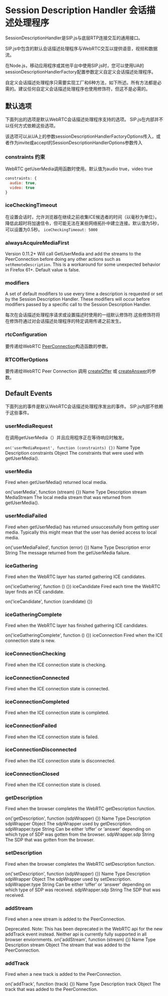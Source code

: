 # Session Description Handler 会话描述处理程序

SessionDescriptionHandler是SIP.js与底层RTP连接交互的通用接口。

SIP.js中包含的默认会话描述处理程序与WebRTC交互以提供语音，视频和数据流。

在Node.js，移动应用程序或其他平台中使用SIP.js时，您可以使用UA的sessionDescriptionHandlerFactory配置参数定义自定义会话描述处理程序。

自定义会话描述处理程序只需要实现工厂和6种方法，如下所述。所有方法都是必需的。建议任何自定义会话描述处理程序也使用修饰符，但这不是必需的。


## 默认选项
下面列出的选项是默认WebRTC会话描述处理程序支持的选项。 SIP.js在内部并不以任何方式依赖这些选项。

该选项可以从UA上的参数sessionDescriptionHandlerFactoryOptions传入，或者作为invite或accept的SessionDescriptionHandlerOptions参数传入

### constraints 约束

WebRTC getUserMedia调用函数时使用。默认值为audio true，video true
```js
constraints: {
  audio: true,
  video: true
}
```

### iceCheckingTimeout

在设置会话时，允许浏览器在继续之前收集ICE候选者的时间（以毫秒为单位）。降低此超时将加速信令，但可能无法在某些网络拓扑中建立连接。默认值为5秒，可以设置为0.5秒。
`iceCheckingTimeout: 5000`

### alwaysAcquireMediaFirst 

Version 0.11.2+
Will call GetUserMedia and add the streams to the PeerConnection before doing any other actions such as `setRemoteDescription`. This is a workaround for some unexpected behavior in Firefox 61+. Default value is false.

### modifiers
A set of default modifiers to use every time a description is requested or set by the Session Description Handler. These modifiers will occur before modifiers passed by a specific call to the Session Description Handler.

每次在会话描述处理程序请求或设置描述时使用的一组默认修饰符.这些修饰符将在修饰符通过对会话描述处理程序的特定调用传递之前发生。

### rtcConfiguration

要传递给WebRTC [PeerConnection](https://developer.mozilla.org/en-US/docs/Web/API/RTCPeerConnection)构造函数的参数。

### RTCOfferOptions

要传递给WebRTC Peer Connection 调用 
[createOffer](https://developer.mozilla.org/en-US/docs/Web/API/RTCPeerConnection/createOffer) 或 [createAnswer](https://developer.mozilla.org/en-US/docs/Web/API/RTCPeerConnection/createAnswer)的参数。


## Default Events
下面列出的事件是默认WebRTC会话描述处理程序发出的事件。
SIP.js内部不依赖于这些事件。

### userMediaRequest

在调用getUserMedia（）并且应用程序正在等待响应时触发。

`on('userMediaRequest', function (constraints) {})`
Name	Type	Description
constraints	Object	The constraints that were used with getUserMedia().

### userMedia
Fired when getUserMedia() returned local media.

on('userMedia', function (stream) {})
Name	Type	Description
stream	MediaStream	The local media stream that was returned from getUserMedia().

### userMediaFailed

Fired when getUserMedia() has returned unsuccessfully from getting user media. Typically this might mean that the user has denied access to local media.

on('userMediaFailed', function (error) {})
Name	Type	Description
error	String	The message returned from the getUserMedia failure.

### iceGathering

Fired when the WebRTC layer has started gathering ICE candidates.

on('iceGathering', function () {})
iceCandidate
Fired each time the WebRTC layer finds an ICE candidate.

on('iceCandidate', function (candidate) {})

### iceGatheringComplete

Fired when the WebRTC layer has finished gathering ICE candidates.

on('iceGatheringComplete', function () {})
iceConnection
Fired when the ICE connection state is new.

### iceConnectionChecking

Fired when the ICE connection state is checking.

### iceConnectionConnected

Fired when the ICE connection state is connected.

### iceConnectionCompleted

Fired when the ICE connection state is completed.

### iceConnectionFailed

Fired when the ICE connection state is failed.

### iceConnectionDisconnected

Fired when the ICE connection state is disconnected.

### iceConnectionClosed

Fired when the ICE connection state is closed.

### getDescription

Fired when the browser completes the WebRTC getDescription function.

on('getDescription', function (sdpWrapper) {})
Name	Type	Description
sdpWrapper	Object	The sdpWrapper used by getDescription.
sdpWrapper.type	String	Can be either ‘offer’ or ‘answer’ depending on which type of SDP was gotten from the browser.
sdpWrapper.sdp	String	The SDP that was gotten from the browser.

### setDescription

Fired when the browser completes the WebRTC setDescription function.

on('setDescription', function (sdpWrapper) {})
Name	Type	Description
sdpWrapper	Object	The sdpWrapper used by setDescription.
sdpWrapper.type	String	Can be either ‘offer’ or ‘answer’ depending on which type of SDP was received.
sdpWrapper.sdp	String	The SDP that was received.

### addStream

Fired when a new stream is added to the PeerConnection.

Deprecated. Note: This has been deprecated in the WebRTC api for the new addTrack event instead. Neither api is currently fully supported in all browser enviornments.
on('addStream', function (stream) {})
Name	Type	Description
stream	Object	The stream that was added to the PeerConnection.

### addTrack

Fired when a new track is added to the PeerConnection.

on('addTrack', function (track) {})
Name	Type	Description
track	Object	The track that was added to the PeerConnection.
